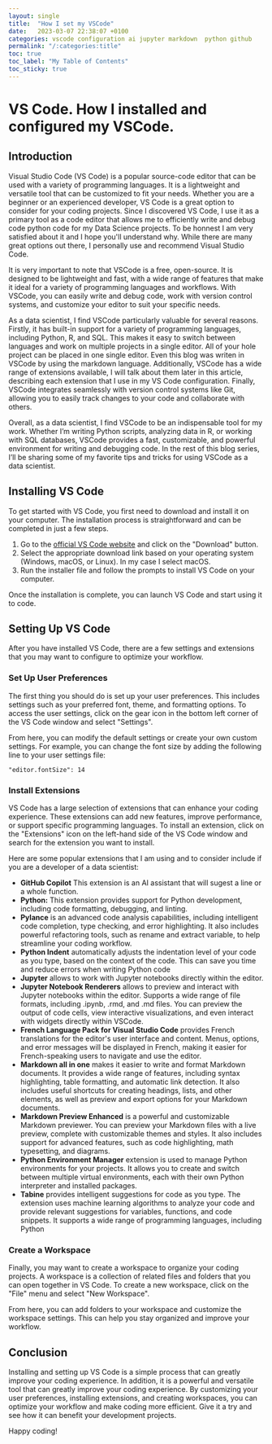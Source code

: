 ```yaml
---
layout: single
title:  "How I set my VSCode"
date:   2023-03-07 22:38:07 +0100
categories: vscode configuration ai jupyter markdown  python github 
permalink: "/:categories:title"
toc: true
toc_label: "My Table of Contents"
toc_sticky: true
---
```



# VS Code. How I installed and configured my VSCode.

## Introduction

Visual Studio Code (VS Code) is a popular source-code editor that can be used with a variety of programming languages. It is a lightweight and versatile tool that can be customized to fit your needs. Whether you are a beginner or an experienced developer, VS Code is a great option to consider for your coding projects. Since I discovered VS Code, I use it as a primary tool as a code editor that allows me to efficiently write and debug code python code for my Data Science projects. To be honnest I am very satisfied about it and I hope you'll understand why. While there are many great options out there, I personally use and recommend Visual Studio Code.

It is very important to note that VSCode is a free, open-source. It is designed to be lightweight and fast, with a wide range of features that make it ideal for a variety of programming languages and workflows. With VSCode, you can easily write and debug code, work with version control systems, and customize your editor to suit your specific needs.

As a data scientist, I find VSCode particularly valuable for several reasons. Firstly, it has built-in support for a variety of programming languages, including Python, R, and SQL. This makes it easy to switch between languages and work on multiple projects in a single editor. All of your hole project can be placed in one single editor. Even this blog was writen in VSCode by using the markdown language. Additionally, VSCode has a wide range of extensions available, I will talk about them later in this article, describing each extension that I use in my VS Code configuration. Finally, VSCode integrates seamlessly with version control systems like Git, allowing you to easily track changes to your code and collaborate with others. 

Overall, as a data scientist, I find VSCode to be an indispensable tool for my work. Whether I’m writing Python scripts, analyzing data in R, or working with SQL databases, VSCode provides a fast, customizable, and powerful environment for writing and debugging code. In the rest of this blog series, I’ll be sharing some of my favorite tips and tricks for using VSCode as a data scientist.

## Installing VS Code

To get started with VS Code, you first need to download and install it on your computer. The installation process is straightforward and can be completed in just a few steps.

1. Go to the [official VS Code website](https://code.visualstudio.com/) and click on the "Download" button.
2. Select the appropriate download link based on your operating system (Windows, macOS, or Linux). In my case I select macOS.
3. Run the installer file and follow the prompts to install VS Code on your computer.

Once the installation is complete, you can launch VS Code and start using it to code.

## Setting Up VS Code

After you have installed VS Code, there are a few settings and extensions that you may want to configure to optimize your workflow.

### Set Up User Preferences

The first thing you should do is set up your user preferences. This includes settings such as your preferred font, theme, and formatting options. To access the user settings, click on the gear icon in the bottom left corner of the VS Code window and select "Settings".

From here, you can modify the default settings or create your own custom settings. For example, you can change the font size by adding the following line to your user settings file:

```
"editor.fontSize": 14
```

### Install Extensions

VS Code has a large selection of extensions that can enhance your coding experience. These extensions can add new features, improve performance, or support specific programming languages. To install an extension, click on the "Extensions" icon on the left-hand side of the VS Code window and search for the extension you want to install.

Here are some popular extensions that I am using and to consider include if you are a developer of a data scientist:

- **GitHub Copilot** This extension is an AI assistant that will sugest a line or a whole function. 
- **Python:** This extension provides support for Python development, including code formatting, debugging, and linting.
- **Pylance** is an advanced code analysis capabilities, including intelligent code completion, type checking, and error highlighting. It also includes powerful refactoring tools, such as rename and extract variable, to help streamline your coding workflow. 
- **Python Indent** automatically adjusts the indentation level of your code as you type, based on the context of the code. This can save you time and reduce errors when writing Python code
- **Jupyter** allows to work with Jupyter notebooks directly within the editor.
- **Jupyter Notebook Renderers** allows to preview and interact with Jupyter notebooks within the editor. Supports a wide range of file formats, including .ipynb, .rmd, and .md files. You can preview the output of code cells, view interactive visualizations, and even interact with widgets directly within VSCode.
- **French Language Pack for Visual Studio Code** provides French translations for the editor's user interface and content. Menus, options, and error messages will be displayed in French, making it easier for French-speaking users to navigate and use the editor.
- **Markdown all in one** makes it easier to write and format Markdown documents. It provides a wide range of features, including syntax highlighting, table formatting, and automatic link detection. It also includes useful shortcuts for creating headings, lists, and other elements, as well as preview and export options for your Markdown documents.
- **Markdown Preview Enhanced** is a powerful and customizable Markdown previewer. You can preview your Markdown files with a live preview, complete with customizable themes and styles. It also includes support for advanced features, such as code highlighting, math typesetting, and diagrams. 
- **Python Environment Manager** extension is used to manage Python environments for your projects. It allows you to create and switch between multiple virtual environments, each with their own Python interpreter and installed packages.
- **Tabine** provides intelligent suggestions for code as you type. The extension uses machine learning algorithms to analyze your code and provide relevant suggestions for variables, functions, and code snippets. It supports a wide range of programming languages, including Python


### Create a Workspace

Finally, you may want to create a workspace to organize your coding projects. A workspace is a collection of related files and folders that you can open together in VS Code. To create a new workspace, click on the "File" menu and select "New Workspace".

From here, you can add folders to your workspace and customize the workspace settings. This can help you stay organized and improve your workflow.

## Conclusion

Installing and setting up VS Code is a simple process that can greatly improve your coding experience. In addition, it is a powerful and versatile tool that can greatly improve your coding experience. By customizing your user preferences, installing extensions, and creating workspaces, you can optimize your workflow and make coding more efficient. Give it a try and see how it can benefit your development projects.

Happy coding!
